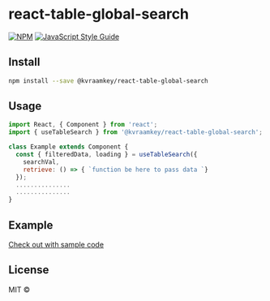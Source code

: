 # react-table-global-search

[![NPM](https://img.shields.io/npm/v/table-global-search.svg)](https://www.npmjs.com/package/@kvraamkey/react-table-global-search) [![JavaScript Style Guide](https://img.shields.io/badge/code_style-standard-brightgreen.svg)](https://standardjs.com)

## Install

```bash
npm install --save @kvraamkey/react-table-global-search
```

## Usage

```jsx
import React, { Component } from 'react';
import { useTableSearch } from '@kvraamkey/react-table-global-search';

class Example extends Component {
  const { filteredData, loading } = useTableSearch({
    searchVal,
    retrieve: () => { `function be here to pass data `}
  });
  ...............
  ...............
}
```

## Example

[Check out with sample code](https://github.com/kvraamkey/react-table-global-search/tree/master/example)

## License

MIT © [](https://github.com/)
